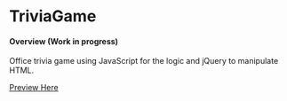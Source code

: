 # TriviaGame

#### Overview (Work in progress)
Office trivia game using JavaScript for the logic and jQuery to manipulate HTML.

 [Preview Here](https://eunhyegina.github.io/TriviaGame/)
